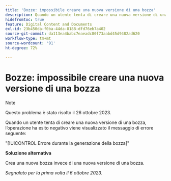 ```yaml
---
title: 'Bozze: impossibile creare una nuova versione di una bozza'
description: Quando un utente tenta di creare una nuova versione di una bozza, l’operazione ha esito negativo e viene visualizzato un messaggio di errore.
hidefromtoc: true
feature: Digital Content and Documents
exl-id: 23b450da-f0ba-44da-8188-dfd76eb7a402
source-git-commit: da113ea4babc7eaeadc80f73aabd45d9482ad620
workflow-type: tm+mt
source-wordcount: '91'
ht-degree: 72%

---
```


# Bozze: impossibile creare una nuova versione di una bozza

>[!NOTE]
>
>Questo problema è stato risolto il 26 ottobre 2023.

Quando un utente tenta di creare una nuova versione di una bozza, l’operazione ha esito negativo viene visualizzato il messaggio di errore seguente:

&quot;[!UICONTROL Errore durante la generazione della bozza]&quot;

**Soluzione alternativa**

Crea una nuova bozza invece di una nuova versione di una bozza.

_Segnalato per la prima volta il 6 ottobre 2023._
